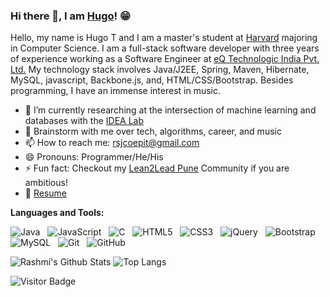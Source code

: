 ### Hi there 👋, I am [Hugo](https://HugoTby.github.io/)! 😁

Hello, my name is Hugo T and I am a master's student at [Harvard](https://eecs.oregonstate.edu/) majoring in Computer Science. I am a full-stack software developer with three years of experience working as a Software Engineer at [eQ Technologic India Pvt. Ltd.](https://www.1eq.com/) My technology stack involves Java/J2EE, Spring, Maven, Hibernate, MySQL, javascript, Backbone.js, and, HTML/CSS/Bootstrap. Besides programming, I have an immense interest in music.

- 🔭 I’m currently researching at the intersection of machine learning and databases with the [IDEA Lab](http://web.engr.oregonstate.edu/~termehca/)
- 💬 Brainstorm with me over tech, algorithms, career, and music 
- 📫 How to reach me: rsjcoepit@gmail.com
- 😄 Pronouns: Programmer/He/His
- ⚡ Fun fact: Checkout my [Lean2Lead Pune](https://www.linkedin.com/in/lean2lead-pune-bbb92a169) Community if you are ambitious!
- 📝 [Resume](https://rusty-sj.github.io/media/Rashmi_Jadhav.pdf)

**Languages and Tools:** 

![Java](https://img.shields.io/badge/-Java-black?logo=java&style=social)&nbsp;&nbsp;
![JavaScript](https://img.shields.io/badge/-JavaScript-black?logo=javascript&style=social)&nbsp;&nbsp;
![C](https://img.shields.io/badge/-C-black?logo=c&style=social)&nbsp;&nbsp;
![HTML5](https://img.shields.io/badge/-HTML5-black?logo=html5&style=social)&nbsp;&nbsp;
![CSS3](https://img.shields.io/badge/-CSS3-black?logo=css3&style=social)&nbsp;&nbsp;
![jQuery](https://img.shields.io/badge/-jQuery-black?logo=jquery&style=social)&nbsp;&nbsp;
![Bootstrap](https://img.shields.io/badge/-Bootstrap-black?logo=bootstrap&style=social)&nbsp;&nbsp;
![MySQL](https://img.shields.io/badge/-MySQL-black?logo=mysql&style=social)&nbsp;&nbsp;
![Git](https://img.shields.io/badge/-Git-black?logo=git&style=social)&nbsp;&nbsp;
![GitHub](https://img.shields.io/badge/-GitHub-black?logo=github&style=social)&nbsp;&nbsp;

![Rashmi's Github Stats](https://github-readme-stats.vercel.app/api?username=rusty-sj&count_private=true&show_icons=true&include_all_commits=true)
![Top Langs](https://github-readme-stats.vercel.app/api/top-langs/?username=rusty-sj&hide=TeX&layout=compact)

![Visitor Badge](https://visitor-badge.laobi.icu/badge?page_id=rusty-sj.rusty-sj)
